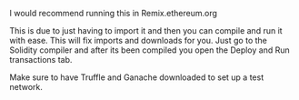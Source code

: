 I would recommend running this in Remix.ethereum.org

This is due to just having to import it and then you can compile and run it with ease. This will fix imports and downloads for you.
Just go to the Solidity compiler and after its been compiled you open the Deploy and Run transactions tab.

Make sure to have Truffle and Ganache downloaded to set up a test network.